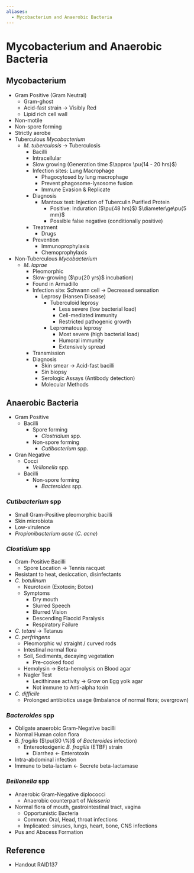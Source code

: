 ```yaml
---
aliases:
  - Mycobacterium and Anaerobic Bacteria
---
```


# Mycobacterium and Anaerobic Bacteria

## Mycobacterium

- Gram Positive (Gram Neutral)
	- Gram-ghost
	- Acid-fast strain → Visibly Red
	- Lipid rich cell wall
- Non-motile
- Non-spore forming
- Strictly aerobe
- Tuberculous *Mycobacterium*
	- *M. tuberculosis* → Tuberculosis
		- Bacilli
		- Intracellular
		- Slow growing (Generation time $\approx \pu{14 - 20 hrs}$)
		- Infection sites: Lung Macrophage
			- Phagocytosed by lung macrophage
			- Prevent phagosome-lysosome fusion
			- Immune Evasion & Replicate
		- Diagnosis
			- Mantoux test: Injection of Tuberculin Purified Protein
				- Positive: Induration ($\pu{48 hrs}$) $\diameter\ge\pu{5 mm}$
				- Possible false negative (conditionally positive)
		- Treatment
			- Drugs
		- Prevention
			- Immunoprophylaxis
			- Chemoprophylaxis
- Non-Tuberculous *Mycobacterium*
	- *M. laprae*
		- Pleomorphic
		- Slow-growing ($\pu{20 yrs}$ incubation)
		- Found in Armadillo
		- Infection site: Schwann cell → Decreased sensation
			- Leprosy (Hansen Disease)
				- Tuberculoid leprosy
					- Less severe (low bacterial load)
					- Cell-mediated immunity
					- Restricted pathogenic growth
				- Lepromatous leprosy
					- Most severe (high bacterial load)
					- Humoral immunity
					- Extensively spread
		- Transmission
		- Diagnosis
			- Skin smear → Acid-fast bacilli
			- Sin biopsy
			- Serologic Assays (Antibody detection)
			- Molecular Methods

## Anaerobic Bacteria

- Gram Positive
	- Bacilli
		- Spore forming
			- *Clostridium* spp.
		- Non-spore forming
			- *Cutibacterium* spp.
- Gran Negative
	- Cocci
		- *Veillonella* spp.
	- Bacilli
		- Non-spore forming
			- *Bacteroides* spp.

### *Cutibacterium* spp

- Small Gram-Positive pleomorphic bacilli
- Skin microbiota
- Low-virulence
- *Propionibacterium acne* (*C. acne*)

### *Clostidium* spp

- Gram-Positive Bacilli
	- Spore Location → Tennis racquet
- Resistant to heat, desiccation, disinfectants
- *C. botulinum*
	- Neurotoxin (Exotoxin; Botox)
	- Symptoms
		- Dry mouth
		- Slurred Speech
		- Blurred Vision
		- Descending Flaccid Paralysis
		- Respiratory Failure
- *C. tetani* → Tetanus
- *C. perfringens*
	- Pleomorphic w/ straight / curved rods
	- Intestinal normal flora
	- Soil, Sediments, decaying vegetation
		- Pre-cooked food
	- Hemolysin → Beta-hemolysis on Blood agar
	- Nagler Test
		- Lecithinase activity → Grow on Egg yolk agar
		- Not immune to Anti-alpha toxin
- *C. difficile*
	- Prolonged antibiotics usage (Imbalance of normal flora; overgrown)

### *Bacteroides* spp

- Obligate anaerobic Gram-Negative bacilli
- Normal Human colon flora
- *B. fragilis* ($\pu{80 \%}$ of *Bacteroides* infection)
	- Entereotoxigenic *B. fragilis* (ETBF) strain
		- Diarrhea ← Enterotoxin
- Intra-abdominal infection
- Immune to beta-lactam ← Secrete beta-lactamase

### *Beillonella* spp

- Anaerobic Gram-Negative diplococci
	- Anaerobic counterpart of *Neisseria*
- Normal flora of mouth, gastrointestinal tract, vagina
	- Opportunistic Bacteria
	- Common: Oral, Head, throat infections
	- Implicated: sinuses, lungs, heart, bone, CNS infections
- Pus and Abscess Formation

## Reference

- Handout RAID137

